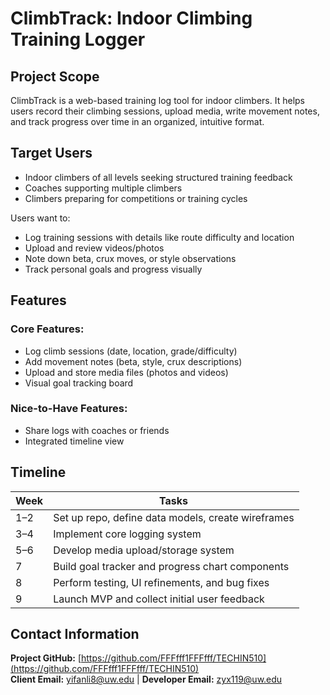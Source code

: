 # ClimbTrack: Indoor Climbing Training Logger
## Project Scope

ClimbTrack is a web-based training log tool for indoor climbers. It helps users record their climbing sessions, upload media, write movement notes, and track progress over time in an organized, intuitive format.

## Target Users

- Indoor climbers of all levels seeking structured training feedback  
- Coaches supporting multiple climbers  
- Climbers preparing for competitions or training cycles  

Users want to:
- Log training sessions with details like route difficulty and location  
- Upload and review videos/photos  
- Note down beta, crux moves, or style observations  
- Track personal goals and progress visually  

## Features

### Core Features:
- Log climb sessions (date, location, grade/difficulty)  
- Add movement notes (beta, style, crux descriptions)  
- Upload and store media files (photos and videos)  
- Visual goal tracking board  

### Nice-to-Have Features:
- Share logs with coaches or friends  
- Integrated timeline view  

## Timeline
| Week | Tasks |
|------|-------|
| 1–2  | Set up repo, define data models, create wireframes |
| 3–4  | Implement core logging system |
| 5–6  | Develop media upload/storage system |
| 7    | Build goal tracker and progress chart components |
| 8    | Perform testing, UI refinements, and bug fixes |
| 9    | Launch MVP and collect initial user feedback |

## Contact Information

**Project GitHub:** [https://github.com/FFFfff1FFFfff/TECHIN510](https://github.com/FFFfff1FFFfff/TECHIN510)  
**Client Email:** yifanli8@uw.edu |
**Developer Email:** zyx119@uw.edu
